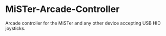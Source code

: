 # MiSTer-Arcade-Controller
Arcade controller for the MiSTer and any other device accepting USB HID joysticks.
